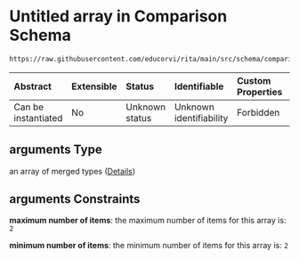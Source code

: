 # Untitled array in Comparison Schema

```txt
https://raw.githubusercontent.com/educorvi/rita/main/src/schema/comparison.json#/properties/arguments
```

| Abstract            | Extensible | Status         | Identifiable            | Custom Properties | Additional Properties | Access Restrictions | Defined In                                                                   |
| :------------------ | :--------- | :------------- | :---------------------- | :---------------- | :-------------------- | :------------------ | :--------------------------------------------------------------------------- |
| Can be instantiated | No         | Unknown status | Unknown identifiability | Forbidden         | Allowed               | none                | [comparison.json\*](../../src/schema/comparison.json 'open original schema') |

## arguments Type

an array of merged types ([Details](comparison-properties-arguments-items.md))

## arguments Constraints

**maximum number of items**: the maximum number of items for this array is: `2`

**minimum number of items**: the minimum number of items for this array is: `2`
